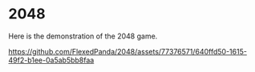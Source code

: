 # 2048

Here is the demonstration of the 2048 game.


https://github.com/FlexedPanda/2048/assets/77376571/640ffd50-1615-49f2-b1ee-0a5ab5bb8faa
